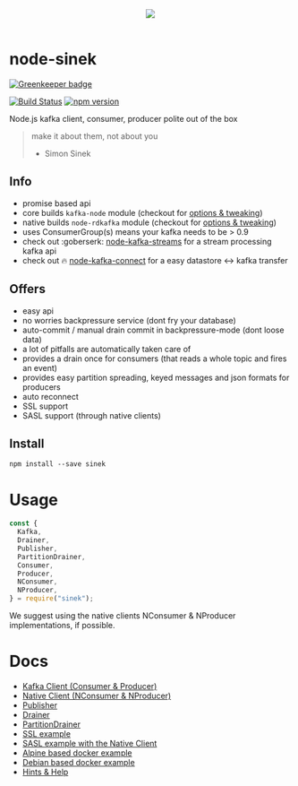 <center><img src="https://cdn1.teamhellfall.de/contentdelivery/8642e870-7555-473a-b549-c520bd85bc51.0861a88f-28cf-42b6-88c7-f2942e64cc79.png?dim=165x125" /></center><br/>

# node-sinek

[![Greenkeeper badge](https://badges.greenkeeper.io/nodefluent/node-sinek.svg)](https://greenkeeper.io/)

[![Build Status](https://travis-ci.org/nodefluent/node-sinek.svg?branch=master)](https://travis-ci.org/nodefluent/node-sinek)
[![npm version](https://badge.fury.io/js/sinek.svg)](https://badge.fury.io/js/sinek)

Node.js kafka client, consumer, producer polite out of the box

> make it about them, not about you
> - Simon Sinek

## Info
- promise based api
- core builds `kafka-node` module (checkout for [options & tweaking](https://github.com/SOHU-Co/kafka-node/blob/master/README.md))
- native builds `node-rdkafka` module (checkout for [options & tweaking](https://github.com/edenhill/librdkafka/blob/master/CONFIGURATION.md))
- uses ConsumerGroup(s) means your kafka needs to be > 0.9
- check out :goberserk: [node-kafka-streams](https://github.com/nodefluent/kafka-streams) for a stream processing kafka api
- check out :fire: [node-kafka-connect](https://github.com/nodefluent/kafka-connect) for a easy datastore <-> kafka transfer

## Offers

- easy api
- no worries backpressure service (dont fry your database)
- auto-commit / manual drain commit in backpressure-mode (dont loose data)
- a lot of pitfalls are automatically taken care of
- provides a drain once for consumers (that reads a whole topic and fires an event)
- provides easy partition spreading, keyed messages and json formats for producers
- auto reconnect
- SSL support
- SASL support (through native clients)

## Install

```shell
npm install --save sinek
```

# Usage

```javascript
const {
  Kafka,
  Drainer,
  Publisher,
  PartitionDrainer,
  Consumer,
  Producer,
  NConsumer,
  NProducer,
} = require("sinek");
```

We suggest using the native clients NConsumer & NProducer implementations, if possible.

# Docs

* [Kafka Client (Consumer & Producer)](lib/connect/README.md)
* [Native Client (NConsumer & NProducer)](lib/librdkafka/README.md)
* [Publisher](docs/publisher.md)
* [Drainer](docs/drainer.md)
* [PartitionDrainer](docs/partition-drainer.md)
* [SSL example](ssl-example/)
* [SASL example with the Native Client](sasl-ssl-example/)
* [Alpine based docker example](sasl-ssl-example/alpine.Dockerfile)
* [Debian based docker example](sasl-ssl-example/debian.Dockerfile)
* [Hints & Help](docs/hints.md)
